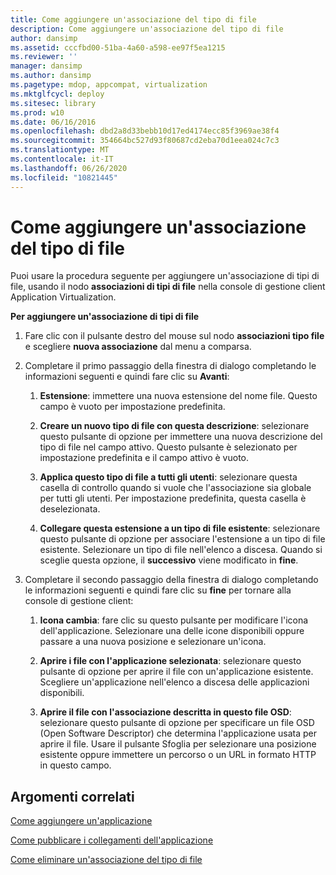```yaml
---
title: Come aggiungere un'associazione del tipo di file
description: Come aggiungere un'associazione del tipo di file
author: dansimp
ms.assetid: cccfbd00-51ba-4a60-a598-ee97f5ea1215
ms.reviewer: ''
manager: dansimp
ms.author: dansimp
ms.pagetype: mdop, appcompat, virtualization
ms.mktglfcycl: deploy
ms.sitesec: library
ms.prod: w10
ms.date: 06/16/2016
ms.openlocfilehash: dbd2a8d33bebb10d17ed4174ecc85f3969ae38f4
ms.sourcegitcommit: 354664bc527d93f80687cd2eba70d1eea024c7c3
ms.translationtype: MT
ms.contentlocale: it-IT
ms.lasthandoff: 06/26/2020
ms.locfileid: "10821445"
---
```

# Come aggiungere un'associazione del tipo di file


Puoi usare la procedura seguente per aggiungere un'associazione di tipi di file, usando il nodo **associazioni di tipi di file** nella console di gestione client Application Virtualization.

**Per aggiungere un'associazione di tipi di file**

1.  Fare clic con il pulsante destro del mouse sul nodo **associazioni tipo file** e scegliere **nuova associazione** dal menu a comparsa.

2.  Completare il primo passaggio della finestra di dialogo completando le informazioni seguenti e quindi fare clic su **Avanti**:

    1.  **Estensione**: immettere una nuova estensione del nome file. Questo campo è vuoto per impostazione predefinita.

    2.  **Creare un nuovo tipo di file con questa descrizione**: selezionare questo pulsante di opzione per immettere una nuova descrizione del tipo di file nel campo attivo. Questo pulsante è selezionato per impostazione predefinita e il campo attivo è vuoto.

    3.  **Applica questo tipo di file a tutti gli utenti**: selezionare questa casella di controllo quando si vuole che l'associazione sia globale per tutti gli utenti. Per impostazione predefinita, questa casella è deselezionata.

    4.  **Collegare questa estensione a un tipo di file esistente**: selezionare questo pulsante di opzione per associare l'estensione a un tipo di file esistente. Selezionare un tipo di file nell'elenco a discesa. Quando si sceglie questa opzione, il **successivo** viene modificato in **fine**.

3.  Completare il secondo passaggio della finestra di dialogo completando le informazioni seguenti e quindi fare clic su **fine** per tornare alla console di gestione client:

    1.  **Icona cambia**: fare clic su questo pulsante per modificare l'icona dell'applicazione. Selezionare una delle icone disponibili oppure passare a una nuova posizione e selezionare un'icona.

    2.  **Aprire i file con l'applicazione selezionata**: selezionare questo pulsante di opzione per aprire il file con un'applicazione esistente. Scegliere un'applicazione nell'elenco a discesa delle applicazioni disponibili.

    3.  **Aprire il file con l'associazione descritta in questo file OSD**: selezionare questo pulsante di opzione per specificare un file OSD (Open Software Descriptor) che determina l'applicazione usata per aprire il file. Usare il pulsante Sfoglia per selezionare una posizione esistente oppure immettere un percorso o un URL in formato HTTP in questo campo.

## Argomenti correlati


[Come aggiungere un'applicazione](how-to-add-an-application.md)

[Come pubblicare i collegamenti dell'applicazione](how-to-publish-application-shortcuts.md)

[Come eliminare un'associazione del tipo di file](how-to-delete-a-file-type-association.md)

 

 





